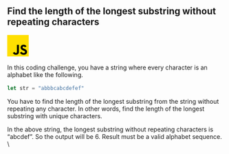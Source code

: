 ## Find the length of the longest substring without repeating characters
![alt_text](images/js.png "image_tooltip")


In this coding challenge, you have a string where every character is an alphabet like the following.


```ts
let str = "abbbcabcdefef"
```


You have to find the length of the longest substring from the string without repeating any character. In other words, find the length of the longest substring with unique characters.

In the above string, the longest substring without repeating characters is “abcdef”. So the output will be 6. Result must be a valid alphabet sequence. \


